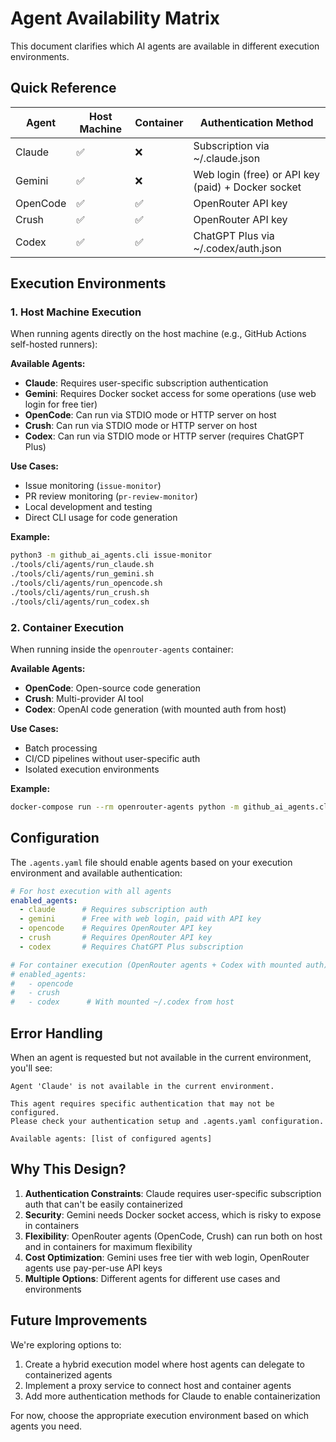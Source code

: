 # Agent Availability Matrix

This document clarifies which AI agents are available in different execution environments.

## Quick Reference

| Agent | Host Machine | Container | Authentication Method |
|-------|--------------|-----------|---------------------|
| Claude | ✅ | ❌ | Subscription via ~/.claude.json |
| Gemini | ✅ | ❌ | Web login (free) or API key (paid) + Docker socket |
| OpenCode | ✅ | ✅ | OpenRouter API key |
| Crush | ✅ | ✅ | OpenRouter API key |
| Codex | ✅ | ✅ | ChatGPT Plus via ~/.codex/auth.json |

## Execution Environments

### 1. Host Machine Execution

When running agents directly on the host machine (e.g., GitHub Actions self-hosted runners):

**Available Agents:**
- **Claude**: Requires user-specific subscription authentication
- **Gemini**: Requires Docker socket access for some operations (use web login for free tier)
- **OpenCode**: Can run via STDIO mode or HTTP server on host
- **Crush**: Can run via STDIO mode or HTTP server on host
- **Codex**: Can run via STDIO mode or HTTP server (requires ChatGPT Plus)

**Use Cases:**
- Issue monitoring (`issue-monitor`)
- PR review monitoring (`pr-review-monitor`)
- Local development and testing
- Direct CLI usage for code generation

**Example:**
```bash
python3 -m github_ai_agents.cli issue-monitor
./tools/cli/agents/run_claude.sh
./tools/cli/agents/run_gemini.sh
./tools/cli/agents/run_opencode.sh
./tools/cli/agents/run_crush.sh
./tools/cli/agents/run_codex.sh
```

### 2. Container Execution

When running inside the `openrouter-agents` container:

**Available Agents:**
- **OpenCode**: Open-source code generation
- **Crush**: Multi-provider AI tool
- **Codex**: OpenAI code generation (with mounted auth from host)

**Use Cases:**
- Batch processing
- CI/CD pipelines without user-specific auth
- Isolated execution environments

**Example:**
```bash
docker-compose run --rm openrouter-agents python -m github_ai_agents.cli issue-monitor
```

## Configuration

The `.agents.yaml` file should enable agents based on your execution environment and available authentication:

```yaml
# For host execution with all agents
enabled_agents:
  - claude      # Requires subscription auth
  - gemini      # Free with web login, paid with API key
  - opencode    # Requires OpenRouter API key
  - crush       # Requires OpenRouter API key
  - codex       # Requires ChatGPT Plus subscription

# For container execution (OpenRouter agents + Codex with mounted auth)
# enabled_agents:
#   - opencode
#   - crush
#   - codex      # With mounted ~/.codex from host
```

## Error Handling

When an agent is requested but not available in the current environment, you'll see:

```
Agent 'Claude' is not available in the current environment.

This agent requires specific authentication that may not be configured.
Please check your authentication setup and .agents.yaml configuration.

Available agents: [list of configured agents]
```

## Why This Design?

1. **Authentication Constraints**: Claude requires user-specific subscription auth that can't be easily containerized
2. **Security**: Gemini needs Docker socket access, which is risky to expose in containers
3. **Flexibility**: OpenRouter agents (OpenCode, Crush) can run both on host and in containers for maximum flexibility
4. **Cost Optimization**: Gemini uses free tier with web login, OpenRouter agents use pay-per-use API keys
5. **Multiple Options**: Different agents for different use cases and environments

## Future Improvements

We're exploring options to:
1. Create a hybrid execution model where host agents can delegate to containerized agents
2. Implement a proxy service to connect host and container agents
3. Add more authentication methods for Claude to enable containerization

For now, choose the appropriate execution environment based on which agents you need.
